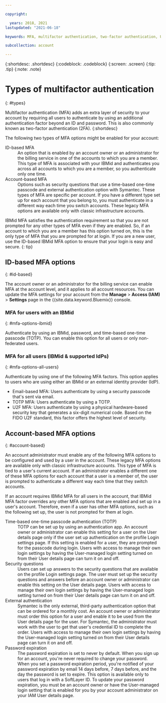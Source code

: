 ```yaml
---

copyright:

  years: 2018, 2021
lastupdated: "2021-06-18"

keywords: MFA, multifactor authentication, two-factor authentication, U2F, FIDO U2F, security key

subcollection: account

---
```


{:shortdesc: .shortdesc}
{:codeblock: .codeblock}
{:screen: .screen}
{:tip: .tip}
{:note: .note}

# Types of multifactor authentication
{: #types}

Multifactor authentication (MFA) adds an extra layer of security to your account by requiring all users to authenticate by using an additional authentication factor beyond an ID and password. This is also commonly known as two-factor authentication (2FA).
{:shortdesc}

The following two types of MFA options might be enabled for your account:

<dl>
<dt>ID-based MFA</dt>
<dd>An option that is enabled by an account owner or an administrator for the billing service in one of the accounts to which you are a member. This type of MFA is associated with your IBMid and authenticates you across all accounts to which you are a member, so you authenticate only one time.</dd>
<dt>Account-based MFA</dt>
<dd>Options such as security questions that use a time-based one-time passcode and external authentication option with Symantec. These types of MFA are specific per account. If you have a different type set up for each account that you belong to, you must authenticate in a different way each time you switch accounts. These legacy MFA options are available only with classic infrastructure accounts.</dd>
</dl>

IBMid MFA satisfies the authentication requirement so that you are not prompted for any other types of MFA even if they are enabled. So, if an account to which you are a member has this option turned on, this is the only type of MFA that you are prompted for at login. If you are a new user, use the ID-based IBMid MFA option to ensure that your login is easy and secure.
{: tip}

## ID-based MFA options
{: #id-based}

The account owner or an administrator for the billing service can enable MFA at the account level, and it applies to all account resources. You can update the MFA settings for your account from the **Manage** > **Access (IAM)** > **Settings** page in the {{site.data.keyword.Bluemix}} console.

### MFA for users with an IBMid
{: #mfa-options-ibmid}

Authenticate by using an IBMid, password, and time-based one-time passcode (TOTP). You can enable this option for all users or only non-federated users.

### MFA for all users (IBMid & supported IdPs)
{: #mfa-options-all-users}

Authenticate by using one of the following MFA factors. This option applies to users who are using either an IBMid or an external identity provider (IdP). 
  
  * Email-based MFA: Users authenticate by using a security passcode that's sent via email.
  * TOTP MFA: Users authenticate by using a TOTP.
  * U2F MFA: Users authenticate by using a physical hardware-based security key that generates a six-digit numerical code. Based on the FIDO U2F standard, this factor offers the highest level of security.

## Account-based MFA options
{: #account-based}

An account administrator must enable any of the following MFA options to be configured and used by a user in the account. These legacy MFA options are available only with classic infrastructure accounts.  This type of MFA is tied to a user's current account. If an administrator enables a different one of these MFA options for each account that a user is a member of, the user is prompted to authenticate a different way each time that they switch accounts.

If an account requires IBMid MFA for all users in the account, that IBMid MFA factor overrides any other MFA options that are enabled and set up in a user's account. Therefore, even if a user has other MFA options, such as the following set up, the user is not prompted for them at login.

<dl>
<dt>Time-based one-time passcode authentication (TOTP)</dt>
<dd>TOTP can be set up by using an authentication app. An account owner or administrator can enable this setting for a user on the User details page only if the user set up authentication on the profile Login settings page. If this setting is enabled for a user, they are prompted for the passcode during login. Users with access to manage their own login settings by having the User-managed login setting turned on from their User details page can turn it on and off.</dd>
<dt>Security questions</dt>
<dd>Users can set up answers to the security questions that are available on the profile Login settings page. The user must set up the security questions and answers before an account owner or administrator can enable this setting on the User details page. Users with access to manage their own login settings by having the User-managed login setting turned on from their User details page can turn it on and off. </dd>
<dt>External authentication</dt>
<dd>Symantec is the only external, third-party authentication option that can be ordered for a monthly cost. An account owner or administrator must order this option for a user and enable it to be used from the User details page for the user. For Symantec, the administrator must work with the user to get that user's credential ID to complete the order. Users with access to manage their own login settings by having the User-managed login setting turned on from their User details page can turn it on and off.</dd>
<dt>Password expiration</dt>
<dd>The password expiration is set to never by default. When you sign up for an account, you're never required to change your password. When you set a password expiration period, you're notified of your password expiration by email 14 days before, 7 days before, and the day the password is set to expire. This option is available only to users that log in with a SoftLayer ID. To update your password expiration, you must be an account owner or have the User-managed login setting that is enabled for you by your account administrator on your IAM User details page.
</dd>
</dl>

